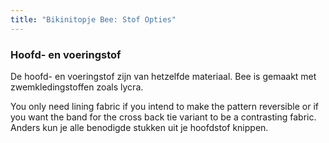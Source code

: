 ```yaml
---
title: "Bikinitopje Bee: Stof Opties"
---
```


### Hoofd- en voeringstof

De hoofd- en voeringstof zijn van hetzelfde materiaal. Bee is gemaakt met zwemkledingstoffen zoals lycra.

<Note>

You only need lining fabric if you intend to make the pattern reversible or if you want the band for the cross back tie variant to be a contrasting fabric. Anders kun je alle benodigde stukken uit je hoofdstof knippen.

</Note>
